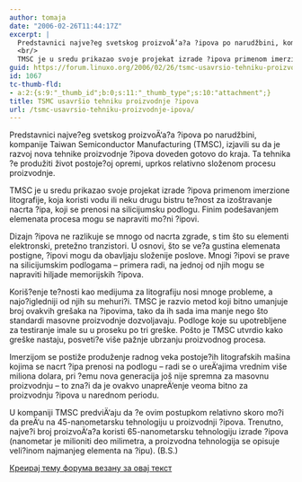 ```yaml
---
author: tomaja
date: "2006-02-26T11:44:17Z"
excerpt: |
  Predstavnici najve?eg svetskog proizvoÄ‘a?a ?ipova po narudžbini, kompanije Taiwan Semiconductor Manufacturing (TMSC), izjavili su da je razvoj nova tehnike proizvodnje ?ipova doveden gotovo do kraja. Ta tehnika ?e produžiti život postoje?oj opremi, uprkos relativno složenom procesu proizvodnje.<br />
  <br/>
  TMSC je u sredu prikazao svoje projekat izrade ?ipova primenom imerzione litografije, koja koristi vodu ili neku drugu bistru te?nost za izoštravanje nacrta ?ipa, koji se prenosi na silicijumsku podlogu. Finim podešavanjem elemenata procesa mogu se napraviti mo?ni ?ipovi.
guid: https://forum.linuxo.org/2006/02/26/tsmc-usavrsio-tehniku-proizvodnje-ipova/
id: 1067
tc-thumb-fld:
- a:2:{s:9:"_thumb_id";b:0;s:11:"_thumb_type";s:10:"attachment";}
title: TSMC usavršio tehniku proizvodnje ?ipova
url: /tsmc-usavrsio-tehniku-proizvodnje-ipova/
---
```

Predstavnici najve?eg svetskog proizvoÄ‘a?a ?ipova po narudžbini, kompanije Taiwan Semiconductor Manufacturing (TMSC), izjavili su da je razvoj nova tehnike proizvodnje ?ipova doveden gotovo do kraja. Ta tehnika ?e produžiti život postoje?oj opremi, uprkos relativno složenom procesu proizvodnje.

TMSC je u sredu prikazao svoje projekat izrade ?ipova primenom imerzione litografije, koja koristi vodu ili neku drugu bistru te?nost za izoštravanje nacrta ?ipa, koji se prenosi na silicijumsku podlogu. Finim podešavanjem elemenata procesa mogu se napraviti mo?ni ?ipovi.  
<!--break-->Dizajn ?ipova ne razlikuje se mnogo od nacrta zgrade, s tim što su elementi elektronski, pretežno tranzistori. U osnovi, što se ve?a gustina elemenata postigne, ?ipovi mogu da obavljaju složenije poslove. Mnogi ?ipovi se prave na silicijumskim podlogama &#8211; primera radi, na jednoj od njih mogu se napraviti hiljade memorijskih ?ipova.

Koriš?enje te?nosti kao medijuma za litografiju nosi mnoge probleme, a najo?igledniji od njih su mehuri?i. TMSC je razvio metod koji bitno umanjuje broj ovakvih grešaka na ?ipovima, tako da ih sada ima manje nego što standardi masovne proizvodnje dozvoljavaju. Podloge koje su upotrebljene za testiranje imale su u proseku po tri greške. Pošto je TMSC utvrdio kako greške nastaju, posveti?e više pažnje ubrzanju proizvodnog procesa.

Imerzijom se postiže produženje radnog veka postoje?ih litografskih mašina kojima se nacrt ?ipa prenosi na podlogu &#8211; radi se o ureÄ‘ajima vrednim više miliona dolara, pri ?emu nova generacija još nije spremna za masovnu proizvodnju &#8211; to zna?i da je ovakvo unapreÄ‘enje veoma bitno za proizvodnju ?ipova u narednom periodu.

U kompaniji TMSC predviÄ‘aju da ?e ovim postupkom relativno skoro mo?i da preÄ‘u na 45-nanometarsku tehnologiju u proizvodnji ?ipova. Trenutno, najve?i broj proizvoÄ‘a?a koristi 65-nanometarsku tehnologiju izrade ?ipova (nanometar je milioniti deo milimetra, a proizvodna tehnologija se opisuje veli?inom najmanjeg elementa na ?ipu). (B.S.)

[Креирај тему форума везану за овај текст](https://linuxo.org/nova-tema-na-forumu/?se_pid=1067)